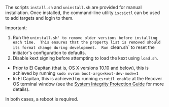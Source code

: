 The scripts `install.sh` and `uninstall.sh` are provided for manual installation.  Once installed, the command-line utility `iscsictl` can be used to add targets and login to them.

Important:  

1.  Run the `uninstall.sh' to remove older versions before installing each time.  This ensures that the property list is removed should its format change during development.  Run `clean.sh` to reset the initiator's configuration to defaults.  
2.  Disable kext signing before attempting to load the kext using `load.sh`.
 * Prior to El Capitan (that is, OS X versions 10.10 and below), this is achieved by running `sudo nvram boot-args=kext-dev-mode=1`
 * In El Capitan, this is achieved by running `csrutil enable` at the Recover OS terminal window (see the [System Integrity Protection Guide](https://developer.apple.com/library/mac/documentation/Security/Conceptual/System_Integrity_Protection_Guide/KernelExtensions/KernelExtensions.html#//apple_ref/doc/uid/TP40016462-CH4-SW1) for more details).

 In both cases, a reboot is required.

